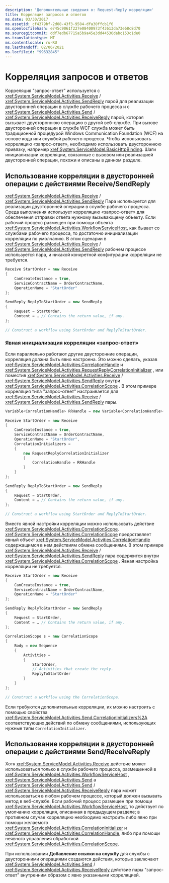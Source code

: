 ```yaml
---
description: 'Дополнительные сведения о: Request-Reply корреляции'
title: Корреляция запросов и ответов
ms.date: 03/30/2017
ms.assetid: cf4379bf-2d08-43f3-9584-dfa30ffcb1f6
ms.openlocfilehash: e745c9061f227e08400973f43613da73e68c8d70
ms.sourcegitcommit: ddf7edb67715a5b9a45e3dd44536dabc153c1de0
ms.translationtype: MT
ms.contentlocale: ru-RU
ms.lasthandoff: 02/06/2021
ms.locfileid: "99632845"
---
```

# <a name="request-reply-correlation"></a>Корреляция запросов и ответов

Корреляция "запрос-ответ" используется с <xref:System.ServiceModel.Activities.Receive> / <xref:System.ServiceModel.Activities.SendReply> парой для реализации двусторонней операции в службе рабочего процесса и с <xref:System.ServiceModel.Activities.Send> / <xref:System.ServiceModel.Activities.ReceiveReply> парой, которая вызывает двустороннюю операцию в другой веб-службе. При вызове двусторонней операции в службе WCF служба может быть традиционной процедурой Windows Communication Foundation (WCF) на основе кода или службой рабочего процесса. Чтобы использовать корреляцию «запрос-ответ», необходимо использовать двустороннюю привязку, например <xref:System.ServiceModel.BasicHttpBinding>. Шаги инициализации корреляции, связанные с вызовом или реализацией двусторонней операции, похожи и описаны в данном разделе.  
  
## <a name="using-correlation-in-a-two-way-operation-with-receivesendreply"></a>Использование корреляции в двусторонней операции с действиями Receive/SendReply  

 <xref:System.ServiceModel.Activities.Receive> / <xref:System.ServiceModel.Activities.SendReply> Пара используется для реализации двусторонней операции в службе рабочего процесса. Среда выполнения использует корреляцию «запрос-ответ» для обеспечения отправки ответа нужному вызывающему объекту. Если рабочий процесс размещен при помощи объекта <xref:System.ServiceModel.Activities.WorkflowServiceHost>, как бывает со службами рабочего процесса, то достаточно инициализации корреляции по умолчанию. В этом сценарии в <xref:System.ServiceModel.Activities.Receive> / <xref:System.ServiceModel.Activities.SendReply> рабочем процессе используется пара, и никакой конкретной конфигурации корреляции не требуется.  
  
```csharp  
Receive StartOrder = new Receive  
{  
    CanCreateInstance = true,  
    ServiceContractName = OrderContractName,  
    OperationName = "StartOrder"  
};  
  
SendReply ReplyToStartOrder = new SendReply  
{  
    Request = StartOrder,  
    Content = … // Contains the return value, if any.  
};  
  
// Construct a workflow using StartOrder and ReplyToStartOrder.  
```  
  
### <a name="explicitly-initializing-request-reply-correlation"></a>Явная инициализация корреляции «запрос-ответ»  

 Если параллельно работают другие двусторонние операции, корреляция должна быть явно настроена. Это можно сделать, указав <xref:System.ServiceModel.Activities.CorrelationHandle> и <xref:System.ServiceModel.Activities.RequestReplyCorrelationInitializer> , или поместив <xref:System.ServiceModel.Activities.Receive> / <xref:System.ServiceModel.Activities.SendReply> внутри <xref:System.ServiceModel.Activities.CorrelationScope> . В этом примере корреляция типа "запрос-ответ" настраивается для <xref:System.ServiceModel.Activities.Receive> / <xref:System.ServiceModel.Activities.SendReply> пары.  
  
```csharp  
Variable<CorrelationHandle> RRHandle = new Variable<CorrelationHandle>();  
  
Receive StartOrder = new Receive  
{  
    CanCreateInstance = true,  
    ServiceContractName = OrderContractName,  
    OperationName = "StartOrder",  
    CorrelationInitializers =  
    {  
        new RequestReplyCorrelationInitializer  
        {  
            CorrelationHandle = RRHandle  
        }  
    }  
};  
  
SendReply ReplyToStartOrder = new SendReply  
{  
    Request = StartOrder,  
    Content = … // Contains the return value, if any.  
};  
  
// Construct a workflow using StartOrder and ReplyToStartOrder.  
```  
  
 Вместо явной настройки корреляции можно использовать действие <xref:System.ServiceModel.Activities.CorrelationScope>. <xref:System.ServiceModel.Activities.CorrelationScope> предоставляет явный объект <xref:System.ServiceModel.Activities.CorrelationHandle> содержащимся в нем действиям обмена сообщениями. В этом примере <xref:System.ServiceModel.Activities.Receive> / <xref:System.ServiceModel.Activities.SendReply> пара содержится внутри <xref:System.ServiceModel.Activities.CorrelationScope> . Явная настройка корреляции не требуется.  
  
```csharp  
Receive StartOrder = new Receive  
{  
    CanCreateInstance = true,  
    ServiceContractName = OrderContractName,  
    OperationName = "StartOrder"  
};  
  
SendReply ReplyToStartOrder = new SendReply  
{  
    Request = StartOrder,  
    Content = … // Contains the return value, if any.  
};  
  
CorrelationScope s = new CorrelationScope  
{  
    Body = new Sequence  
    {  
        Activities =
        {  
            StartOrder,  
            // Activities that create the reply.  
            ReplyToStartOrder  
        }  
    }  
};  
  
// Construct a workflow using the CorrelationScope.  
```  
  
 Если требуются дополнительные корреляции, их можно настроить с помощью свойства <xref:System.ServiceModel.Activities.Send.CorrelationInitializers%2A> соответствующих действий по обмену сообщениями, использующих нужные типы `CorrelationInitializer`.  
  
## <a name="using-correlation-in-a-two-way-operation-with-sendreceivereply"></a>Использование корреляции в двусторонней операции с действиями Send/ReceiveReply  

 Хотя <xref:System.ServiceModel.Activities.Receive> действие может использоваться только в службе рабочего процесса, размещенной в <xref:System.ServiceModel.Activities.WorkflowServiceHost> , <xref:System.ServiceModel.Activities.Send> а <xref:System.ServiceModel.Activities.Send> / <xref:System.ServiceModel.Activities.ReceiveReply> пара может использоваться в любом рабочем процессе, который должен вызывать метод в веб-службе. Если рабочий процесс размещен при помощи <xref:System.ServiceModel.Activities.WorkflowServiceHost>, то действует по умолчанию корреляция, описанная в предыдущем разделе; в противном случае корреляцию необходимо настроить либо явно при помощи желаемого <xref:System.ServiceModel.Activities.CorrelationInitializer> и <xref:System.ServiceModel.Activities.CorrelationHandle>, либо при помощи неявного управления обработкой <xref:System.ServiceModel.Activities.CorrelationScope>.  
  
 При использовании **Добавление ссылки на службу** для службы с двусторонними операциями создаются действия, которые заключают <xref:System.ServiceModel.Activities.Send> / <xref:System.ServiceModel.Activities.ReceiveReply> действие пары "запрос-ответ" внутренним образом с явно указанными корреляцией.
